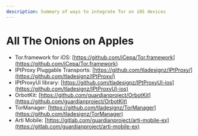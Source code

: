 ```yaml
---
description: Summary of ways to integrate Tor on iOS devices
---
```


# All The Onions on Apples

* Tor.framework for iOS: [https://github.com/iCepa/Tor.framework](https://github.com/iCepa/Tor.framework)
* IPtProxy Pluggable Transports: [https://github.com/tladesignz/IPtProxy/](https://github.com/tladesignz/IPtProxy/)
* IPtProxyUI library: [https://github.com/tladesignz/IPtProxyUI-ios](https://github.com/tladesignz/IPtProxyUI-ios)
* OrbotKit: [https://github.com/guardianproject/OrbotKit](https://github.com/guardianproject/OrbotKit)
* TorManager: [https://github.com/tladesignz/TorManager](https://github.com/tladesignz/TorManager)
* Arti Mobile: [https://gitlab.com/guardianproject/arti-mobile-ex](https://gitlab.com/guardianproject/arti-mobile-ex)

<figure><img src="https://images.unsplash.com/photo-1556656793-08538906a9f8?crop=entropy&#x26;cs=srgb&#x26;fm=jpg&#x26;ixid=M3wxOTcwMjR8MHwxfHNlYXJjaHwyfHxpcGhvbmV8ZW58MHx8fHwxNzE1MTg4Nzc5fDA&#x26;ixlib=rb-4.0.3&#x26;q=85" alt=""><figcaption></figcaption></figure>
